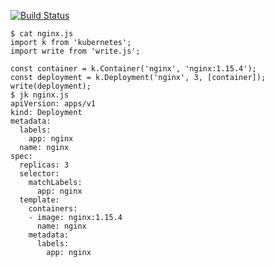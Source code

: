 [![Build Status](https://travis-ci.org/dlespiau/jk.svg?branch=master)](https://travis-ci.org/dlespiau/jk)

```shell
$ cat nginx.js 
import k from 'kubernetes';
import write from 'write.js';

const container = k.Container('nginx', 'nginx:1.15.4');
const deployment = k.Deployment('nginx', 3, [container]);
write(deployment);
$ jk nginx.js 
apiVersion: apps/v1
kind: Deployment
metadata:
  labels:
    app: nginx
  name: nginx
spec:
  replicas: 3
  selector:
    matchLabels:
      app: nginx
  template:
    containers:
    - image: nginx:1.15.4
      name: nginx
    metadata:
      labels:
        app: nginx
```
